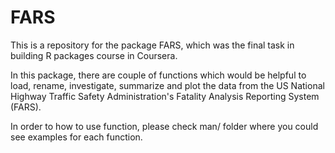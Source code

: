 # FARS
This is a repository for the package FARS, which was the final task in building
R packages course in Coursera.

In this package, there are couple of functions which would be helpful to load, 
rename, investigate, summarize and plot the data from the US National Highway 
Traffic Safety Administration's Fatality Analysis Reporting System (FARS).

In order to how to use function, please check man/ folder where you could see
examples for each function.
